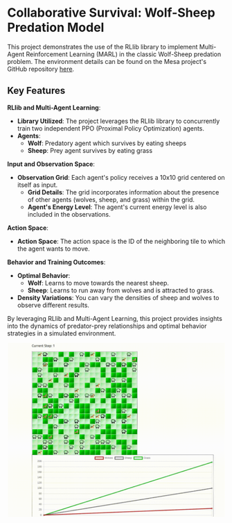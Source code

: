 # Collaborative Survival: Wolf-Sheep Predation Model

This project demonstrates the use of the RLlib library to implement Multi-Agent Reinforcement Learning (MARL) in the classic Wolf-Sheep predation problem. The environment details can be found on the Mesa project's GitHub repository [here](https://github.com/projectmesa/mesa-examples/tree/main/examples/wolf_sheep).

## Key Features

**RLlib and Multi-Agent Learning**:
- **Library Utilized**: The project leverages the RLlib library to concurrently train two independent PPO (Proximal Policy Optimization) agents.
- **Agents**:
  - **Wolf**: Predatory agent which survives by eating sheeps
  - **Sheep**: Prey agent survives by eating grass

**Input and Observation Space**:
- **Observation Grid**: Each agent's policy receives a 10x10 grid centered on itself as input.
  - **Grid Details**: The grid incorporates information about the presence of other agents (wolves, sheep, and grass) within the grid.
  - **Agent's Energy Level**: The agent's current energy level is also included in the observations.

**Action Space**:
- **Action Space**: The action space is the ID of the neighboring tile to which the agent wants to move.

**Behavior and Training Outcomes**:
- **Optimal Behavior**:
  - **Wolf**: Learns to move towards the nearest sheep.
  - **Sheep**: Learns to run away from wolves and is attracted to grass.
- **Density Variations**: You can vary the densities of sheep and wolves to observe different results.

By leveraging RLlib and Multi-Agent Learning, this project provides insights into the dynamics of predator-prey relationships and optimal behavior strategies in a simulated environment.


<p align="center">
<img src="resources/wolf_sheep.gif" width="500" height="400">
</p>